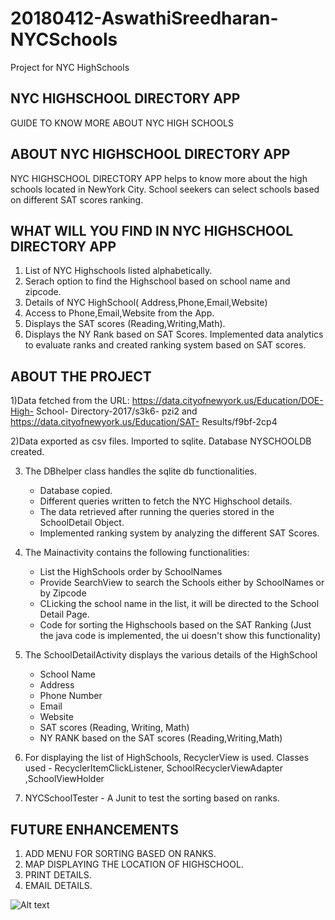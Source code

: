 # 20180412-AswathiSreedharan-NYCSchools
Project for NYC HighSchools

NYC HIGHSCHOOL DIRECTORY APP
-----------------------------
GUIDE TO KNOW MORE ABOUT NYC HIGH SCHOOLS

ABOUT NYC HIGHSCHOOL DIRECTORY APP
------------------------------------
NYC HIGHSCHOOL DIRECTORY APP helps to know more about the high schools located in NewYork City.
School seekers can select schools based on different SAT scores ranking.

WHAT WILL YOU FIND IN NYC HIGHSCHOOL DIRECTORY APP
----------------------------------------------------
1) List of NYC Highschools listed alphabetically.
2) Serach option to find the Highschool based on school name and zipcode.
3) Details of NYC HighSchool( Address,Phone,Email,Website)
4) Access to Phone,Email,Website from the App.
5) Displays the SAT scores (Reading,Writing,Math).
6) Displays the NY Rank based on SAT Scores. Implemented data analytics to evaluate ranks and
created ranking system based on SAT scores.

ABOUT THE PROJECT
------------------
1)Data fetched from the URL: https://data.cityofnewyork.us/Education/DOE-High- School-
Directory-2017/s3k6- pzi2 and https://data.cityofnewyork.us/Education/SAT-
Results/f9bf-2cp4

2)Data exported as csv files. Imported to sqlite. Database NYSCHOOLDB created.

3) The DBhelper class handles the sqlite db functionalities.
    - Database copied.
    - Different queries written to fetch the NYC Highschool details.
    - The data retrieved after running the queries stored in the SchoolDetail Object.
    - Implemented ranking system by analyzing the different SAT Scores.

5) The Mainactivity contains the following functionalities: 
   - List the HighSchools order by SchoolNames
   - Provide SearchView to search the Schools either by SchoolNames or by Zipcode
   - CLicking the school name in the list, it will be directed to the School Detail Page.
   - Code for sorting the Highschools based on the SAT Ranking (Just the java code is implemented, 
   the ui doesn't show this functionality)
   
6) The SchoolDetailActivity displays the various details of the HighSchool
    - School Name
    - Address 
    - Phone Number
    - Email
    - Website
    - SAT scores (Reading, Writing, Math)
    - NY RANK based on the SAT scores (Reading,Writing,Math)
    
 7) For displaying the list of HighSchools, RecyclerView is used. 
    Classes used - RecyclerItemClickListener, SchoolRecyclerViewAdapter ,SchoolViewHolder
    
 8) NYCSchoolTester - A Junit to test the sorting based on ranks. 
  
FUTURE ENHANCEMENTS
-------------------
1) ADD MENU FOR SORTING BASED ON RANKS.
2) MAP DISPLAYING THE LOCATION OF HIGHSCHOOL.
3) PRINT DETAILS.
4) EMAIL DETAILS.               
    
 ![Alt text](/Screens/Screen_CalltoPhone.png=250x135)

